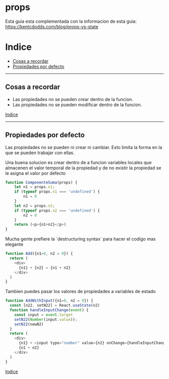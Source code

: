 
# props

Esta guia esta complementada con la informacion de esta guia: https://kentcdodds.com/blog/props-vs-state

# Indice

- [Cosas a recordar](#Cosas-a-recordar)
- [Propiedades por defecto](#Propiedades-por-defecto)

--------------------------

## Cosas a recordar

- Las propiedades no se pueden crear dentro de la funcion.
- Las propiedades no se pueden modificar dentro de la funcion.

[Indice](#Indice)

--------------------------

## Propiedades por defecto

Las propiedades no se pueden ni crear ni cambiar. Esto limita la forma en la que se pueden trabajar con ellas.

Una buena solucion es crear dentro de a funcion variables locales que almacenen el valor temporal de la propiedad y de no existir la propiedad se le asigna el valor por defecto

```javascript
function ComponenteSuma(props) {
    let n1 = props.n1;
    if (typeof props.n1 === 'undefined') {
        n1 = 0
    }
    let n2 = props.n2;
    if (typeof props.n2 === 'undefined') {
        n2 = 0
    }
    return (<p>{n1+n2}</p>)
}
```

Mucha gente prefiere la ´destructuring syntax´ para hacer el codigo mas elegante

```javascript
function Add({n1=0, n2 = 0}) {
  return (
    <div>
      {n1} + {n2} = {n1 + n2}
    </div>
  )
}
```

Tambien puedes pasar los valores de propiedades a variables de estado

```javascript
function AddWithInput({n1=0, n2 = 0}) {
  const [n22, setN22] = React.useState(n2)
  function handleInputChange(event) {
    const input = event.target
    setN22(Number(input.value));
    setN22(newN2)
  }
  return (
    <div>
      {n1} + <input type="number" value={n2} onChange={handleInputChange} /> ={' '}
      {n1 + n2}
    </div>
  )
}
```

[Indice](#Indice)
